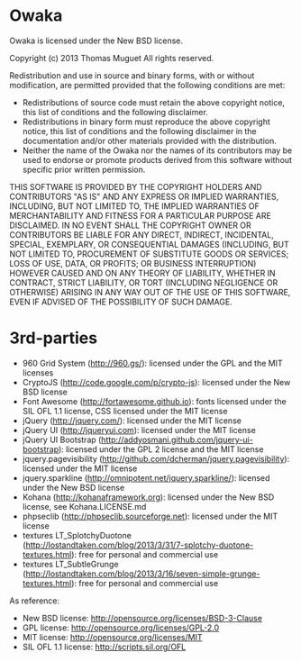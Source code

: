 Owaka
=====

Owaka is licensed under the New BSD license.

Copyright (c) 2013 Thomas Muguet
All rights reserved.

Redistribution and use in source and binary forms, with or without modification, are permitted provided that the following conditions are met:

* Redistributions of source code must retain the above copyright notice, this list of conditions and the following disclaimer.
* Redistributions in binary form must reproduce the above copyright notice, this list of conditions and the following disclaimer in the documentation and/or other materials provided with the distribution.
* Neither the name of the Owaka nor the names of its contributors may be used to endorse or promote products derived from this software without specific prior written permission.

THIS SOFTWARE IS PROVIDED BY THE COPYRIGHT HOLDERS AND CONTRIBUTORS "AS IS" AND ANY EXPRESS OR IMPLIED WARRANTIES, INCLUDING, BUT NOT LIMITED TO, THE IMPLIED WARRANTIES OF MERCHANTABILITY AND FITNESS FOR A PARTICULAR PURPOSE ARE DISCLAIMED. IN NO EVENT SHALL THE COPYRIGHT OWNER OR CONTRIBUTORS BE LIABLE FOR ANY DIRECT, INDIRECT, INCIDENTAL, SPECIAL, EXEMPLARY, OR CONSEQUENTIAL DAMAGES (INCLUDING, BUT NOT LIMITED TO, PROCUREMENT OF SUBSTITUTE GOODS OR SERVICES; LOSS OF USE, DATA, OR PROFITS; OR BUSINESS INTERRUPTION) HOWEVER CAUSED AND ON ANY THEORY OF LIABILITY, WHETHER IN CONTRACT, STRICT LIABILITY, OR TORT (INCLUDING NEGLIGENCE OR OTHERWISE) ARISING IN ANY WAY OUT OF THE USE OF THIS SOFTWARE, EVEN IF ADVISED OF THE POSSIBILITY OF SUCH DAMAGE.



3rd-parties
===========

* 960 Grid System (http://960.gs/): licensed under the GPL and the MIT licenses
* CryptoJS (http://code.google.com/p/crypto-js): licensed under the New BSD license
* Font Awesome (http://fortawesome.github.io): fonts licensed under the SIL OFL 1.1 license, CSS licensed under the MIT license
* jQuery (http://jquery.com/): licensed under the MIT license
* jQuery UI (http://jqueryui.com): licensed under the MIT license
* jQuery UI Bootstrap (http://addyosmani.github.com/jquery-ui-bootstrap): licensed under the GPL 2 license and the MIT license
* jquery.pagevisibility (http://github.com/dcherman/jquery.pagevisibility): licensed under the MIT license
* jquery.sparkline (http://omnipotent.net/jquery.sparkline/): licensed under the New BSD license
* Kohana (http://kohanaframework.org): licensed under the New BSD license, see Kohana.LICENSE.md
* phpseclib (http://phpseclib.sourceforge.net): licensed under the MIT license
* textures LT_SplotchyDuotone (http://lostandtaken.com/blog/2013/3/31/7-splotchy-duotone-textures.html): free for personal and commercial use
* textures LT_SubtleGrunge (http://lostandtaken.com/blog/2013/3/16/seven-simple-grunge-textures.html): free for personal and commercial use


As reference:
* New BSD license: http://opensource.org/licenses/BSD-3-Clause
* GPL license: http://opensource.org/licenses/GPL-2.0
* MIT license: http://opensource.org/licenses/MIT
* SIL OFL 1.1 license: http://scripts.sil.org/OFL
